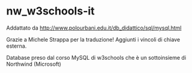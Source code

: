 # nw_w3schools-it

Addattato da http://www.polourbani.edu.it/db_didattico/sql/mysql.html

Grazie a Michele Strappa per la traduzione!
Aggiunti i vincoli di chiave esterna.

Database preso dal corso MySQL di w3schools che è un sottoinsieme di Northwind (Microsoft)

